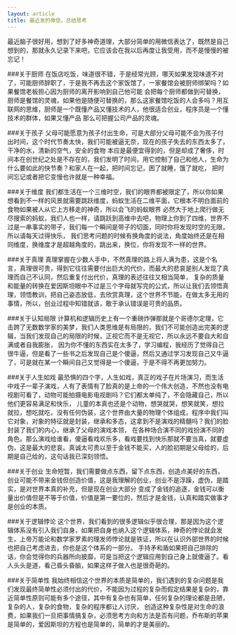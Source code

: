 ```yaml
---
layout: article
title: 最近发的微信，总结思考
---
```


最近脑子很好用，想到了好多神奇道理，大部分简单的用微信表达了，既然是自己想到的，那就永久记录下来吧，它应该会在我以后再度让我受用，而不是慢慢的被忘记！

###关于厨师
在饭店吃饭，味道很不错，于是经常光顾，哪天如果发现味道不对了，可能厨师辞职了，于是我不再去这个家饭馆了，一家餐馆会被厨师绑架吗？如果餐馆老板担心因为厨师的离开影响到自己他可能
会把每个厨师都做到可替换，厨师是餐馆的灵魂，如果他是随便可替换的，那么这家餐馆吃饭的人会多吗？用互联网的思维，厨师是一个既懂产品又懂技术的人，他很适合创业，程序员是一个懂技术的群体，如果又懂产品
那么可把握公司产品的灵魂。


###关于孩子
父母可能愿意为孩子付出生命，可是大部分父母可能不会为孩子付出时间，这个时代节奏太快，我们可能被逼无奈，现在的孩子失去的东西太多了，干净的水，清新的空气，安全的食物
本应是最便宜得到的，但是却成了奢侈，时间本在创世纪之处是不存在的，我们发明了时间，用它控制了自己和他人，生命为什么要如此的快节奏？和家人在一起，把时间忘记，困了就睡，饿了就吃，
把时间忘记或者把它变慢也许就是一种幸福。


###关于维度
我们都生活在一个三维时空，我们的眼界都被限定了，所以你如果想看到不一样的风景就需要跳跃维度，蚂蚁生活在二维平面，它根本不明白面前的食物如果被人从它上方移走的神奇，所以会飞的蚂蚁眼界
必然大于地上爬行做无尽搜索的蚂蚁，我们人也一样，请跳跃到高维中去吧，物理上你到了四维，世界不过是一串事实的带子，我们每一个瞬间是带子的切面，同时你将发现时空的无限，所以请每天过得快乐，
我们思考问题的时候有换角度的说法，角度始终还是在相同维度，换维度才是超越角度的，跳出来，换位，你将发现不一样的世界。

###关于真理
真理掌握在少数人手中，不然真理的路上将人满为患，这是个名言，真理很可贵，得到它往往需要付出巨大的代价，而最大的悲哀是别人发现了真理而自己不认同，然后重复付出代价，真理的表述往往又相当简单，
复杂的质量和能量的转换在爱因斯坦眼中不过是三个字母就写完的公式，所以让我们去领悟真理，领悟教训，把自己姿态放低，去欣赏真理，这个世界不节能，在做太多无用的事情，所以，创业过程中知错就该，敢于承认错误是可贵的品质。

###关于认知局限
计算机和逻辑历史上有一个重磅炸弹那就是个哥德尔定理，它击跨了无数数学家的美梦，我们人类思维是有局限的，我们不可能创造出完美的逻辑，当我们发现自己的局限的时候，正视它而不是无视它，所以永远不要自大和自满或者自我膨胀，
因为你不懂的东西实在太多了，学习编程，我经历了觉得自己很牛逼，但是看了一些书之后发现自己是个傻逼，然后又通过学习发现自己又牛逼了，可是就在某一个瞬间自己又觉得是一个傻逼，于是不得不再更加努力。

###关于人生如戏
最恐惧的四个字，人生如戏，真正的戏子在片场演习，而生活中戏子一辈子演戏，人有了表情有了脸真的是上帝的一个伟大创造，不然也没有电视剧可看了，动物可能拍摄电影电视剧吗？它们都太单纯了，不会隐藏自己，所以他们更容易满足和快乐，
儿童的本真也还是个动物，想哭就哭，想笑就笑，想拉就拉，想吃就吃，没有任何伪装，这个世界由大量的物理个体组成，程序中我们叫它对象，对象的特征就是封装，继承和多态，这拿到不是演戏的精髓吗？我们的脸封装了我们的内心，继承了父母的演戏本领，
在各种场合演不同的戏扮演不同的角色。那么演戏给谁看，傻逼看戏欢乐多，看戏要找到快乐那就不要当真，就要虚伪，这是最大的悲哀。真诚太可贵以至于金钱不能买，人的脸初期是父母给的，后期是自己给的，这句话我已深刻领悟。

###关于创业
生命短暂，我们需要做点东西，留下点东西，创造点美好的东西，创业可能不带来金钱但创造价值，这是我理解的创业，创业不是浮躁，虚伪，是踏实，是对世界本真的补充，但是现在创业大部分
变成了金钱的追逐，金钱可以衡量出价值但是不等于价值，价值是第一要位的，然后才是金钱，认真和踏实做事才是创业的本质。

###关于逻辑悖论
这个世界，我们看到的很多逻辑似乎很合理，那是因为这个逻辑体系没有引入我们自身，如果把自身也纳入这个逻辑体系，神奇的悖论就会发生，上帝万能论和数学家罗素的理发师悖论就是铁证，所以在认识外部世界的时候也把自己考虑进去，你也是这个体系的一部分。
手持矛和盾如果把自己排除的话，你会觉得你的兵器所向披靡，可是当把这个逻辑应用到自己身上就傻逼了。看人头头是道，看己昏头昏脑，如果这样子做人也是很奇葩的。

###关于简单性
我始终相信这个世界的本质是简单的，我们遇到的复杂问题是我们发现最终简单性必须付出的代价，不能因为过程的复杂而假定结果是复杂的，靠近简单性原则可能有多个途径，其中有复杂也有简单，任何复杂的理论都是丑陋，复杂的人，复杂的食物，复杂的程序都让人讨厌，
创造这种复杂性是对生命的浪费，如果我们一旦把事情搞复杂，必须思考方向和方法是否有问题，乔布斯的苹果是简单的，爱因斯坦的方程也是简单的，简单的才是美丽的。




